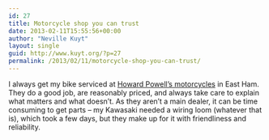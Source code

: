 ```yaml
---
id: 27
title: Motorcycle shop you can trust
date: 2013-02-11T15:55:56+00:00
author: "Neville Kuyt"
layout: single
guid: http://www.kuyt.org/?p=27
permalink: /2013/02/11/motorcycle-shop-you-can-trust/
---
```

I always get my bike serviced at [Howard Powell&#8217;s motorcycles](http://www.howardpowellmotorcycles.co.uk/index.html "Howard Powell website. ") in East Ham. They do a good job, are reasonably priced, and always take care to explain what matters and what doesn&#8217;t. As they aren&#8217;t a main dealer, it can be time consuming to get parts &#8211; my Kawasaki needed a wiring loom (whatever that is), which took a few days, but they make up for it with friendliness and reliability.